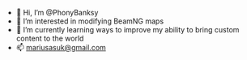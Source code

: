 - 👋 Hi, I’m @PhonyBanksy
- 👀 I’m interested in modifying BeamNG maps
- 🌱 I’m currently learning ways to improve my ability to bring custom content to the world
- 📫 mariusasuk@gmail.com

<!---
PhonyBanks/PhonyBanks is a ✨ special ✨ repository because its `README.md` (this file) appears on your GitHub profile.
You can click the Preview link to take a look at your changes.
--->
